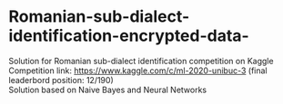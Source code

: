 # Romanian-sub-dialect-identification-encrypted-data-  
Solution for Romanian sub-dialect identification competition on Kaggle  
Competition link: https://www.kaggle.com/c/ml-2020-unibuc-3 (final leaderbord position: 12/190)  
Solution based on Naive Bayes and Neural Networks  
